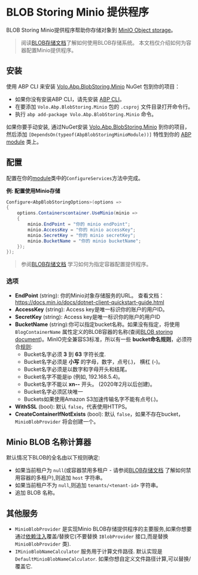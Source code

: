 # BLOB Storing Minio 提供程序

BLOB Storing Minio提供程序帮助你存储对象到 [MinIO Object storage](https://min.io/)。

> 阅读[BLOB存储文档](Blob-Storing.md)了解如何使用BLOB存储系统。 本文档仅介绍如何为容器配置Minio提供程序。

## 安装

使用 ABP CLI 来安装 [Volo.Abp.BlobStoring.Minio](https://www.nuget.org/packages/Volo.Abp.BlobStoring.Minio) NuGet 包到你的项目：

* 如果你没有安装ABP CLI，请先安装 [ABP CLI](https://docs.abp.io/en/abp/latest/CLI)。
* 在要添加 `Volo.Abp.BlobStoring.Minio` 包的 `.csproj` 文件目录打开命令行。
* 执行 `abp add-package Volo.Abp.BlobStoring.Minio` 命令。

如果你要手动安装, 通过NuGet安装 [Volo.Abp.BlobStoring.Minio](https://www.nuget.org/packages/Volo.Abp.BlobStoring.Minio) 到你的项目，然后添加 `[DependsOn(typeof(AbpBlobStoringMinioModule))]` 特性到你的 [ABP module](Module-Development-Basics.md) 类上。

## 配置

配置在你的[module](Module-Development-Basics.md)类中的`ConfigureServices`方法中完成。

**例: 配置使用Minio存储**

````csharp
Configure<AbpBlobStoringOptions>(options =>
{
    options.Containerscontainer.UseMinio(minio =>
    {         
        minio.EndPoint = "你的 minio endPoint";
        minio.AccessKey = "你的 minio accessKey";
        minio.SecretKey = "你的 minio secretKey";
        minio.BucketName = "你的 minio bucketName";                    
    });
});
````

> 参阅[BLOB存储文档](Blob-Storing.md) 学习如何为指定容器配置提供程序。

### 选项

* **EndPoint** (string): 你的Minio对象存储服务的URL。 查看文档：https://docs.min.io/docs/dotnet-client-quickstart-guide.html
* **AccessKey** (string): Access key是唯一标识你的账户的用户ID。 
* **SecretKey** (string): Access key是唯一标识你的账户的用户ID
* **BucketName** (string):你可以指定bucket名称。如果没有指定，将使用 `BlogContainerName` 属性定义的BLOB容器的名称(查阅[BLOB storing document](Blob-Storing.md))。MinIO完全兼容S3标准，所以有一些 **bucket命名规则**，必须符合[规则](https://docs.aws.amazon.com/AmazonS3/latest/dev/BucketRestrictions.html):
    * Bucket名字必须 **3** 到 **63** 字符长度.
    * Bucket名字必须是 **小写** 的字母，数字，点号(.)， 横杠 (-)。
    * Bucket名字必须是以数字和字母开头和结尾。
    * Bucket名字不能是ip (例如, 192.168.5.4)。
    * Bucket名字不能以 **xn--** 开头。 (2020年2月以后创建)。
    * Bucket名字必须区块唯一 
    * Buckets如果使用Amazon S3加速传输名字不能有点号(.)。
* **WithSSL** (bool): 默认 `false`，代表使用HTTPS。
* **CreateContainerIfNotExists** (bool): 默认 `false`，如果不存在bucket， `MinioBlobProvider` 将会创建一个。


## Minio BLOB 名称计算器

默认情况下BLOB的全名由以下规则确定:

* 如果当前租户为 `null`(或容器禁用多租户 - 请参阅[BLOB存储文档](Blob-Storing.md) 了解如何禁用容器的多租户),则追加 `host` 字符串。
* 如果当前租户不为 `null`,则追加 `tenants/<tenant-id>` 字符串。
* 追加 BLOB 名称。

## 其他服务

* `MinioBlobProvider` 是实现Minio BLOB存储提供程序的主要服务,如果你想要通过[依赖注入](Dependency-Injection.md)覆盖/替换它(不要替换 `IBlobProvider` 接口,而是替换 `MinioBlobProvider` 类).
* `IMinioBlobNameCalculator` 服务用于计算文件路径. 默认实现是 `DefaultMinioBlobNameCalculator`. 如果你想自定义文件路径计算,可以替换/覆盖它.
